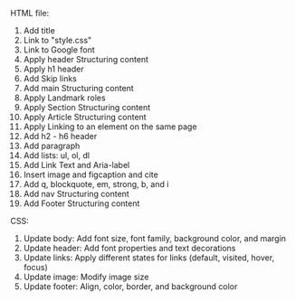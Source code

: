 HTML file:
1. Add title 
2. Link to "style.css"
3. Link to Google font
4. Apply header Structuring content
5. Apply h1 header
6. Add Skip links
7. Add main Structuring content
8. Apply Landmark roles
9. Apply Section Structuring content
10. Apply Article Structuring content
11. Apply Linking to an element on the same page
12. Add h2 - h6 header
13. Add paragraph
14. Add lists: ul, ol, dl
15. Add Link Text and Aria-label
16. Insert image and figcaption and cite
17. Add q, blockquote, em, strong, b, and i
18. Add nav Structuring content
19. Add Footer Structuring content

CSS:
1. Update body: Add font size, font family, background color, and margin 
2. Update header: Add font properties and text decorations
3. Update links: Apply different states for links (default, visited, hover, focus)
4. Update image: Modify image size 
5. Update footer: Align, color, border, and background color












